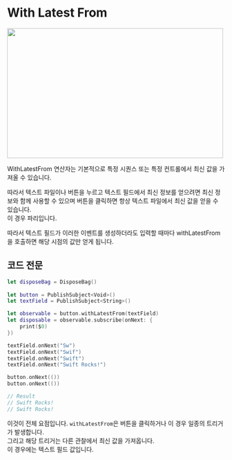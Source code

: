 # With Latest From

<img src = "https://user-images.githubusercontent.com/92699723/198064548-9e47e740-364a-4527-8132-8051c71c8582.png" width="500" height="300">

WithLatestFrom 연산자는 기본적으로 특정 시퀀스 또는 특정 컨트롤에서 최신 값을 가져올 수 있습니다.

따라서 텍스트 파일이나 버튼을 누르고 텍스트 필드에서 최신 정보를 얻으려면 최신 정보와 함께 사용할 수 있으며 버튼을 클릭하면 항상 텍스트 파일에서 최신 값을 얻을 수 있습니다.   
이 경우 파리입니다.

따라서 텍스트 필드가 이러한 이벤트를 생성하더라도 입력할 때마다 withLatestFrom을 호출하면 해당 시점의 값만 얻게 됩니다.

## 코드 전문
```Swift
let disposeBag = DisposeBag()
        
let button = PublishSubject<Void>()
let textField = PublishSubject<String>()

let observable = button.withLatestFrom(textField)
let disposable = observable.subscribe(onNext: {
    print($0)
})

textField.onNext("Sw")
textField.onNext("Swif")
textField.onNext("Swift")
textField.onNext("Swift Rocks!")

button.onNext(())
button.onNext(())

// Result
// Swift Rocks!
// Swift Rocks!
```
이것이 전체 요점입니다.
`withLatestFrom`은 버튼을 클릭하거나 이 경우 일종의 트리거가 발생합니다.   
그리고 해당 트리거는 다른 관찰에서 최신 값을 가져옵니다.   
이 경우에는 텍스트 필드 값입니다.